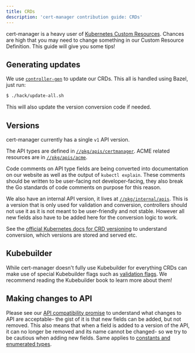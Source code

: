 ```yaml
---
title: CRDs
description: 'cert-manager contribution guide: CRDs'
---
```


cert-manager is a heavy user of [Kubernetes Custom Resources](https://kubernetes.io/docs/concepts/extend-kubernetes/api-extension/custom-resources/).
Chances are high that you may need to change something in our Custom Resource Definition. This guide will give you some tips!

## Generating updates

We use [`controller-gen`](https://book.kubebuilder.io/reference/controller-gen.html) to update our CRDs.
This all is handled using Bazel, just run:
```bash
$ ./hack/update-all.sh
```

This will also update the version conversion code if needed.

## Versions

cert-manager currently has a single `v1` API version.

The API types are defined in [`//pkg/apis/certmanager`](https://github.com/cert-manager/cert-manager/tree/master/pkg/apis/certmanager). ACME related resources are in [`//pkg/apis/acme`](https://github.com/cert-manager/cert-manager/tree/master/pkg/apis/certmanager).

Code comments on API type fields are being converted into documentation on our website as well as the output of `kubectl explain`.
These comments should be written to be user-facing not developer-facing, they also break the Go standards of code comments on purpose for this reason.

We also have an internal API version, it lives at [`//pkg/internal/apis`](https://github.com/cert-manager/cert-manager/tree/master/pkg/internal/apis).
This is a version that is only used for validation and conversion, controllers should not use it as it is not meant to be user-friendly and not stable.
However all new fields also have to be added here for the conversion logic to work.

See the [official Kubernetes docs for CRD versioning](https://kubernetes.io/docs/tasks/extend-kubernetes/custom-resources/custom-resource-definition-versioning/) to understand conversion, which versions are stored and served etc.


## Kubebuilder

While cert-manager doesn't fully use Kubebuilder for everything CRDs can make use of special Kubebuilder flags such as [validation flags](https://book.kubebuilder.io/reference/markers/crd-validation.html). We recommend reading the Kubebuilder book to learn more about them!


## Making changes to API

Please see our [API compatibility promise](../installation/api-compatibility.md) to understand what changes to API are acceptable- the gist of it is that new fields can be added, but not removed. This also means that when a field is added to a version of the API, it can no longer be removed and its name cannot be changed- so we try to be cautious when adding new fields. Same applies to [constants and enumerated types](https://kubernetes.io/docs/reference/using-api/deprecation-policy/#enumerated-or-constant-values).